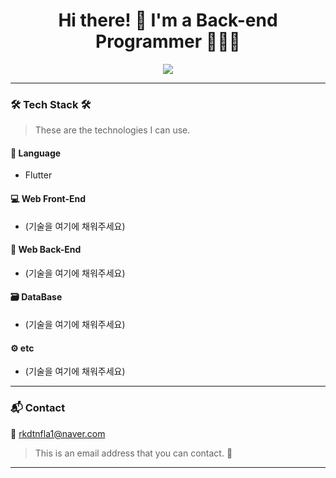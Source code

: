 <h1 align="center">Hi there! 👋 I'm a Back-end Programmer 🧑🏻‍🏫</h1>

<p align="center">
  <img src="https://img.shields.io/badge/Backend-Programming-blue?style=flat-square" />
</p>

---

### 🛠 Tech Stack 🛠  
> These are the technologies I can use.

#### 📌 Language  
- Flutter

#### 💻 Web Front-End  
- (기술을 여기에 채워주세요)

#### 🔧 Web Back-End  
- (기술을 여기에 채워주세요)

#### 🗃️ DataBase  
- (기술을 여기에 채워주세요)

#### ⚙️ etc  
- (기술을 여기에 채워주세요)

---

### 📬 Contact  
📧 rkdtnfla1@naver.com  
> This is an email address that you can contact. 🙂

---
